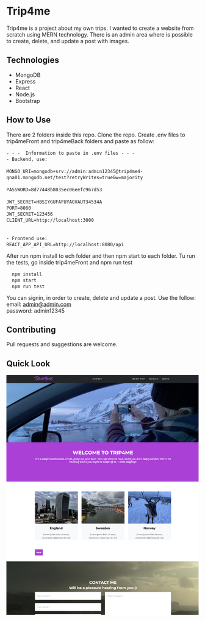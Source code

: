 # Trip4me
Trip4me is a project about my own trips. I wanted to create a website from scratch using MERN technology. There is an admin area where is possible to create, delete, and update a post with images.

## Technologies
- MongoDB
- Express
- React
- Node.js
- Bootstrap

## How to Use
There are 2 folders inside this repo. Clone the repo.
Create .env files to trip4meFront and trip4meBack folders and paste as follow:
```
- - -  Information to paste in .env files - - -
- Backend, use:

MONGO_URI=mongodb+srv://admin:admin12345@trip4me4-qna01.mongodb.net/test?retryWrites=true&w=majority

PASSWORD=8d77448b8035ec06eefc967d53

JWT_SECRET=HBSIYGUFAFUYAGVAUT34534A
PORT=8080
JWT_SECRET=123456
CLIENT_URL=http://localhost:3000


- Frontend use:
REACT_APP_API_URL=http://localhost:8080/api
```

After run npm install to ech folder and then npm start to each folder. Tu run the tests, go inside trip4meFront and npm run test
```
  npm install
  npm start
  npm run test
```  

You can signin, in order to create, delete and update a post. Use the follow:
email: admin@admin.com  
password: admin12345

## Contributing

Pull requests and suggestions are welcome.

## Quick Look

![Triup4me cover](./public/trip4me-cover__.png)
